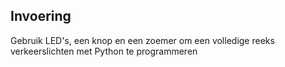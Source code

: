 ## Invoering

Gebruik LED's, een knop en een zoemer om een ​​volledige reeks verkeerslichten met Python te programmeren